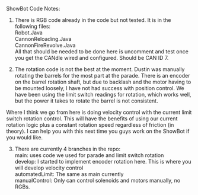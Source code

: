 ShowBot Code Notes:  
1) There is RGB code already in the code but not tested. It is in the following files:  
Robot.Java  
CannonReloading.Java  
CannonFireRevolve.Java  
All that should be needed to be done here is uncomment and test once you get the CANdle wired and configured. Should be CAN ID 7.  
  
2) The rotation code is not the best at the moment. Dustin was manually rotating the barrels for the most part at the parade. There is an encoder on the barrel rotation shaft, but due to backlash and the motor having to be mounted loosely, I have not had success with position control. We have been using the limit switch readings for rotation, which works well, but the power it takes to rotate the barrel is not consistent.  

Where I think we go from here is doing velocity control with the current limit switch rotation control. This will have the benefits of using our current rotation logic plus a constant rotation speed regardless of friction (in theory). I can help you with this next time you guys work on the ShowBot if you would like.  
  
3) There are currently 4 branches in the repo:  
main: uses code we used for parade and limit switch rotation  
develop: I started to implement encoder rotation here. This is where you will develop velocity control  
automatedLimit: The same as main currently  
manualControl: Only can control solenoids and motors manually, no RGBs.  
  